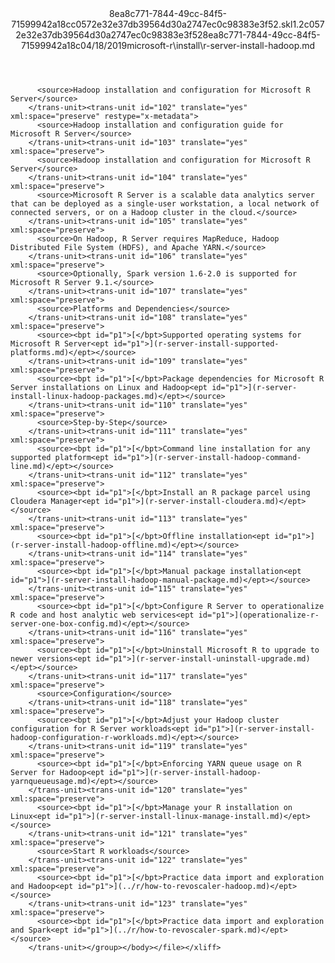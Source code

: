 <?xml version="1.0"?><xliff version="1.2" xmlns="urn:oasis:names:tc:xliff:document:1.2" xmlns:xsi="http://www.w3.org/2001/XMLSchema-instance" xsi:schemaLocation="urn:oasis:names:tc:xliff:document:1.2 xliff-core-1.2-transitional.xsd"><file datatype="xml" original="r-server-install-hadoop.md" source-language="en-US" target-language="en-US"><header><tool tool-id="mdxliff" tool-name="mdxliff" tool-version="1.0-d1654b2" tool-company="Microsoft" /><xliffext:skl_file_name xmlns:xliffext="urn:microsoft:content:schema:xliffextensions">8ea8c771-7844-49cc-84f5-71599942a18cc0572e32e37db39564d30a2747ec0c98383e3f52.skl</xliffext:skl_file_name><xliffext:version xmlns:xliffext="urn:microsoft:content:schema:xliffextensions">1.2</xliffext:version><xliffext:ms.openlocfilehash xmlns:xliffext="urn:microsoft:content:schema:xliffextensions">c0572e32e37db39564d30a2747ec0c98383e3f52</xliffext:ms.openlocfilehash><xliffext:ms.sourcegitcommit xmlns:xliffext="urn:microsoft:content:schema:xliffextensions">8ea8c771-7844-49cc-84f5-71599942a18c</xliffext:ms.sourcegitcommit><xliffext:ms.lasthandoff xmlns:xliffext="urn:microsoft:content:schema:xliffextensions">04/18/2019</xliffext:ms.lasthandoff><xliffext:ms.openlocfilepath xmlns:xliffext="urn:microsoft:content:schema:xliffextensions">microsoft-r\install\r-server-install-hadoop.md</xliffext:ms.openlocfilepath></header><body><group id="content" extype="content"><trans-unit id="101" translate="yes" xml:space="preserve" restype="x-metadata">
          <source>Hadoop installation and configuration for Microsoft R Server</source>
        </trans-unit><trans-unit id="102" translate="yes" xml:space="preserve" restype="x-metadata">
          <source>Hadoop installation and configuration guide for Microsoft R Server</source>
        </trans-unit><trans-unit id="103" translate="yes" xml:space="preserve">
          <source>Hadoop installation and configuration for Microsoft R Server</source>
        </trans-unit><trans-unit id="104" translate="yes" xml:space="preserve">
          <source>Microsoft R Server is a scalable data analytics server that can be deployed as a single-user workstation, a local network of connected servers, or on a Hadoop cluster in the cloud.</source>
        </trans-unit><trans-unit id="105" translate="yes" xml:space="preserve">
          <source>On Hadoop, R Server requires MapReduce, Hadoop Distributed File System (HDFS), and Apache YARN.</source>
        </trans-unit><trans-unit id="106" translate="yes" xml:space="preserve">
          <source>Optionally, Spark version 1.6-2.0 is supported for Microsoft R Server 9.1.</source>
        </trans-unit><trans-unit id="107" translate="yes" xml:space="preserve">
          <source>Platforms and Dependencies</source>
        </trans-unit><trans-unit id="108" translate="yes" xml:space="preserve">
          <source><bpt id="p1">[</bpt>Supported operating systems for Microsoft R Server<ept id="p1">](r-server-install-supported-platforms.md)</ept></source>
        </trans-unit><trans-unit id="109" translate="yes" xml:space="preserve">
          <source><bpt id="p1">[</bpt>Package dependencies for Microsoft R Server installations on Linux and Hadoop<ept id="p1">](r-server-install-linux-hadoop-packages.md)</ept></source>
        </trans-unit><trans-unit id="110" translate="yes" xml:space="preserve">
          <source>Step-by-Step</source>
        </trans-unit><trans-unit id="111" translate="yes" xml:space="preserve">
          <source><bpt id="p1">[</bpt>Command line installation for any supported platform<ept id="p1">](r-server-install-hadoop-command-line.md)</ept></source>
        </trans-unit><trans-unit id="112" translate="yes" xml:space="preserve">
          <source><bpt id="p1">[</bpt>Install an R package parcel using Cloudera Manager<ept id="p1">](r-server-install-cloudera.md)</ept></source>
        </trans-unit><trans-unit id="113" translate="yes" xml:space="preserve">
          <source><bpt id="p1">[</bpt>Offline installation<ept id="p1">](r-server-install-hadoop-offline.md)</ept></source>
        </trans-unit><trans-unit id="114" translate="yes" xml:space="preserve">
          <source><bpt id="p1">[</bpt>Manual package installation<ept id="p1">](r-server-install-hadoop-manual-package.md)</ept></source>
        </trans-unit><trans-unit id="115" translate="yes" xml:space="preserve">
          <source><bpt id="p1">[</bpt>Configure R Server to operationalize R code and host analytic web services<ept id="p1">](operationalize-r-server-one-box-config.md)</ept></source>
        </trans-unit><trans-unit id="116" translate="yes" xml:space="preserve">
          <source><bpt id="p1">[</bpt>Uninstall Microsoft R to upgrade to newer versions<ept id="p1">](r-server-install-uninstall-upgrade.md)</ept></source>
        </trans-unit><trans-unit id="117" translate="yes" xml:space="preserve">
          <source>Configuration</source>
        </trans-unit><trans-unit id="118" translate="yes" xml:space="preserve">
          <source><bpt id="p1">[</bpt>Adjust your Hadoop cluster configuration for R Server workloads<ept id="p1">](r-server-install-hadoop-configuration-r-workloads.md)</ept></source>
        </trans-unit><trans-unit id="119" translate="yes" xml:space="preserve">
          <source><bpt id="p1">[</bpt>Enforcing YARN queue usage on R Server for Hadoop<ept id="p1">](r-server-install-hadoop-yarnqueueusage.md)</ept></source>
        </trans-unit><trans-unit id="120" translate="yes" xml:space="preserve">
          <source><bpt id="p1">[</bpt>Manage your R installation on Linux<ept id="p1">](r-server-install-linux-manage-install.md)</ept></source>
        </trans-unit><trans-unit id="121" translate="yes" xml:space="preserve">
          <source>Start R workloads</source>
        </trans-unit><trans-unit id="122" translate="yes" xml:space="preserve">
          <source><bpt id="p1">[</bpt>Practice data import and exploration and Hadoop<ept id="p1">](../r/how-to-revoscaler-hadoop.md)</ept></source>
        </trans-unit><trans-unit id="123" translate="yes" xml:space="preserve">
          <source><bpt id="p1">[</bpt>Practice data import and exploration and Spark<ept id="p1">](../r/how-to-revoscaler-spark.md)</ept></source>
        </trans-unit></group></body></file></xliff>